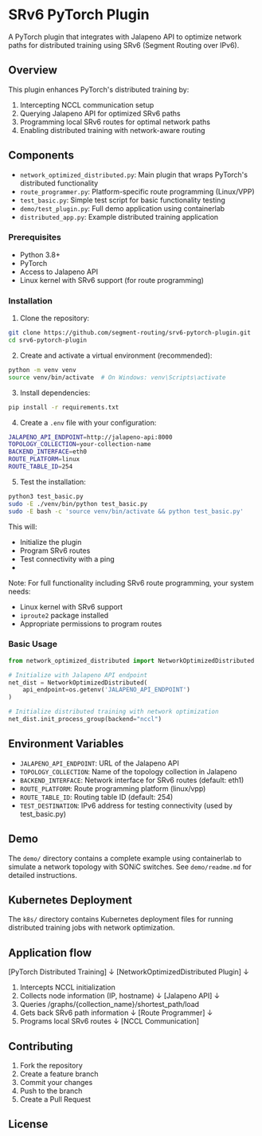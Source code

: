 # SRv6 PyTorch Plugin

A PyTorch plugin that integrates with Jalapeno API to optimize network paths for distributed training using SRv6 (Segment Routing over IPv6).

## Overview

This plugin enhances PyTorch's distributed training by:
1. Intercepting NCCL communication setup
2. Querying Jalapeno API for optimized SRv6 paths
3. Programming local SRv6 routes for optimal network paths
4. Enabling distributed training with network-aware routing

## Components

- `network_optimized_distributed.py`: Main plugin that wraps PyTorch's distributed functionality
- `route_programmer.py`: Platform-specific route programming (Linux/VPP)
- `test_basic.py`: Simple test script for basic functionality testing
- `demo/test_plugin.py`: Full demo application using containerlab
- `distributed_app.py`: Example distributed training application

### Prerequisites

- Python 3.8+
- PyTorch
- Access to Jalapeno API
- Linux kernel with SRv6 support (for route programming)

### Installation

1. Clone the repository:
```bash
git clone https://github.com/segment-routing/srv6-pytorch-plugin.git
cd srv6-pytorch-plugin
```

2. Create and activate a virtual environment (recommended):
```bash
python -m venv venv
source venv/bin/activate  # On Windows: venv\Scripts\activate
```

3. Install dependencies:
```bash
pip install -r requirements.txt
```

4. Create a `.env` file with your configuration:
```bash
JALAPENO_API_ENDPOINT=http://jalapeno-api:8000
TOPOLOGY_COLLECTION=your-collection-name
BACKEND_INTERFACE=eth0
ROUTE_PLATFORM=linux
ROUTE_TABLE_ID=254
```

5. Test the installation:
```bash
python3 test_basic.py
sudo -E ./venv/bin/python test_basic.py
sudo -E bash -c 'source venv/bin/activate && python test_basic.py'
```

This will:
- Initialize the plugin
- Program SRv6 routes
- Test connectivity with a ping
- 
Note: For full functionality including SRv6 route programming, your system needs:
- Linux kernel with SRv6 support
- `iproute2` package installed
- Appropriate permissions to program routes

### Basic Usage

```python
from network_optimized_distributed import NetworkOptimizedDistributed

# Initialize with Jalapeno API endpoint
net_dist = NetworkOptimizedDistributed(
    api_endpoint=os.getenv('JALAPENO_API_ENDPOINT')
)

# Initialize distributed training with network optimization
net_dist.init_process_group(backend="nccl")
```

## Environment Variables

- `JALAPENO_API_ENDPOINT`: URL of the Jalapeno API
- `TOPOLOGY_COLLECTION`: Name of the topology collection in Jalapeno
- `BACKEND_INTERFACE`: Network interface for SRv6 routes (default: eth1)
- `ROUTE_PLATFORM`: Route programming platform (linux/vpp)
- `ROUTE_TABLE_ID`: Routing table ID (default: 254)
- `TEST_DESTINATION`: IPv6 address for testing connectivity (used by test_basic.py)

## Demo

The `demo/` directory contains a complete example using containerlab to simulate a network topology with SONiC switches. See `demo/readme.md` for detailed instructions.

## Kubernetes Deployment

The `k8s/` directory contains Kubernetes deployment files for running distributed training jobs with network optimization.

## Application flow

[PyTorch Distributed Training]
        ↓
[NetworkOptimizedDistributed Plugin]
        ↓
1. Intercepts NCCL initialization
2. Collects node information (IP, hostname)
        ↓
[Jalapeno API]
        ↓
3. Queries /graphs/{collection_name}/shortest_path/load
4. Gets back SRv6 path information
        ↓
[Route Programmer]
        ↓
5. Programs local SRv6 routes
        ↓
[NCCL Communication]

## Contributing

1. Fork the repository
2. Create a feature branch
3. Commit your changes
4. Push to the branch
5. Create a Pull Request

## License

